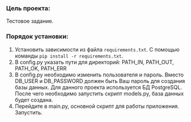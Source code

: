 ### Цель проекта:

Тестовое задание.

### Порядок установки:

1. Установить зависимости из файла `requirements.txt`. С помощью команды `pip install -r requirements.txt`.
2. В config.py указать пути для директорий: PATH_IN, PATH_OUT, PATH_OK, PATH_ERR
3. В config.py необходимо изменить пользователя и пароль. Вместо DB_USER и DB_PASSWORD должен быть Ваш пароль для создания базы данных. Для данного проекта используется БД PostgreSQL. После чего необходимо запустить скрипт models.py, база данных будет создана.
4. Перейдите в main.py, основной скрипт для работы приложения. Запустить.

